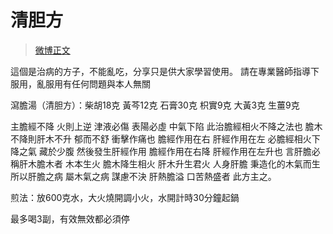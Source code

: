 # 清胆方

> [微博正文](https://weibo.com/6980637174/5099801448549046) 

這個是治病的方子，不能亂吃，分享只是供大家學習使用。
請在專業醫師指導下服用，亂服用有任何問題與本人無關

瀉膽湯（清胆方）：柴胡18克  黃芩12克 石膏30克 枳實9克 大黃3克  生薑9克 

主膽經不降 火則上逆 津液必傷 表陽必虛 中氣下陷   此治膽經相火不降之法也 膽木不降則肝木不升 郁而不舒 衝擊作痛也 膽經作用在右 肝經作用在左 必膽經相火下降之氣 藏於少腹 然後發生肝經作用 膽經作用在右降 肝經作用在左升也 言肝膽必稱肝木膽木者 木本生火 膽木降生相火 肝木升生君火 人身肝膽 秉造化的木氣而生 所以肝膽之病 屬木氣之病 謀慮不決 肝熱膽溢 口苦熱盛者 此方主之。

煎法：放600克水，大火燒開調小火，水開計時30分鐘起鍋

最多喝3副，有效無效都必須停